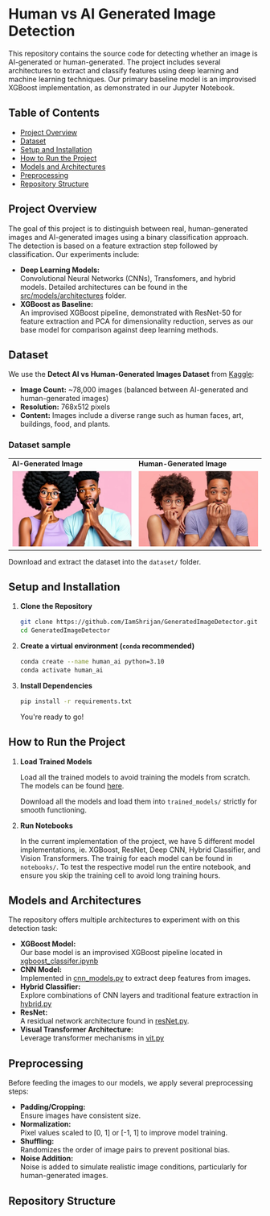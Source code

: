 # Human vs AI Generated Image Detection

This repository contains the source code for detecting whether an image is AI-generated or human-generated. The project includes several architectures to extract and classify features using deep learning and machine learning techniques. Our primary baseline model is an improvised XGBoost implementation, as demonstrated in our Jupyter Notebook.

## Table of Contents
- [Project Overview](#project-overview)
- [Dataset](#dataset)
- [Setup and Installation](#setup-and-installation)
- [How to Run the Project](#how-to-run-the-project)
- [Models and Architectures](#models-and-architectures)
- [Preprocessing](#preprocessing)
- [Repository Structure](#repository-structure)

## Project Overview
The goal of this project is to distinguish between real, human-generated images and AI-generated images using a binary classification approach. The detection is based on a feature extraction step followed by classification. Our experiments include:
- **Deep Learning Models:**  
  Convolutional Neural Networks (CNNs), Transfomers, and hybrid models. Detailed architectures can be found in the [src/models/architectures](./src/models/architectures) folder.
- **XGBoost as Baseline:**  
  An improvised XGBoost pipeline, demonstrated with ResNet-50 for feature extraction and PCA for dimensionality reduction, serves as our base model for comparison against deep learning methods.


## Dataset
We use the **Detect AI vs Human-Generated Images Dataset** from [Kaggle](https://www.kaggle.com/competitions/detect-ai-vs-human-generated-images/data):
- **Image Count:** ~78,000 images (balanced between AI-generated and human-generated images)
- **Resolution:** 768x512 pixels
- **Content:** Images include a diverse range such as human faces, art, buildings, food, and plants.

### Dataset sample
<table>
  <tr>
    <td><b>AI-Generated Image</b></td>
    <td><b>Human-Generated Image</b></td>
  </tr>
  <tr>
    <td><img src="assets/AI.png" width="300"/></td>
    <td><img src="assets/Human.png" width="300"/></td>
  </tr>
</table>

Download and extract the dataset into the `dataset/` folder.

## Setup and Installation
1. **Clone the Repository**
   ```bash
   git clone https://github.com/IamShrijan/GeneratedImageDetector.git
   cd GeneratedImageDetector
   ```

2. **Create a virtual environment (`conda` recommended)**
   ```bash
   conda create --name human_ai python=3.10
   conda activate human_ai
   ```

3. **Install Dependencies**
   ```bash
   pip install -r requirements.txt
   ```

   You're ready to go!


## How to Run the Project
1. **Load Trained Models** 

   Load all the trained models to avoid training the models from scratch. The models can be found [here](https://northeastern-my.sharepoint.com/:f:/g/personal/jaganathan_p_northeastern_edu/EhL73m0rR2xAuAaTNZi_s_gBAb0AqWR9d8RerZlQXGljuQ?e=gVnYcM). 

   Download all the models and load them into `trained_models/` strictly for smooth functioning.
   
2. **Run Notebooks**

   In the current implementation of the project, we have 5 different model implementations, ie. XGBoost, ResNet, Deep CNN, Hybrid Classifier, and Vision Transformers. The trainig for each model can be found in `notebooks/`. To test the respective model run the entire notebook, and ensure you skip the training cell to avoid long training hours.


## Models and Architectures
The repository offers multiple architectures to experiment with on this detection task:
- **XGBoost Model:**  
  Our base model is an improvised XGBoost pipeline located in [xgboost_classifer.ipynb](notebooks/xgboost_classifer.ipynb)
- **CNN Model:**  
  Implemented in [cnn_models.py](./src/models/architectures/cnn_models.py) to extract deep features from images.
- **Hybrid Classifier:**  
  Explore combinations of CNN layers and traditional feature extraction in [hybrid.py](./src/models/architectures/hybrid.py)
- **ResNet:**  
  A residual network architecture found in [resNet.py](./src/models/architectures/resNet.py).
- **Visual Transformer Architecture:**  
  Leverage transformer mechanisms in [vit.py](./src/models/architectures/vit.py)


## Preprocessing
Before feeding the images to our models, we apply several preprocessing steps:
- **Padding/Cropping:**  
  Ensure images have consistent size.
- **Normalization:**  
  Pixel values scaled to [0, 1] or [-1, 1] to improve model training.
- **Shuffling:**  
  Randomizes the order of image pairs to prevent positional bias.
- **Noise Addition:**  
  Noise is added to simulate realistic image conditions, particularly for human-generated images.


## Repository Structure
```

```
